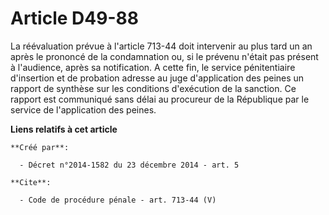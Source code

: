 # Article D49-88

La réévaluation prévue à l'article 713-44 doit intervenir au plus tard un an après le prononcé de la condamnation ou, si le
prévenu n'était pas présent à l'audience, après sa notification. A cette fin, le service pénitentiaire d'insertion et de
probation adresse au juge d'application des peines un rapport de synthèse sur les conditions d'exécution de la sanction. Ce
rapport est communiqué sans délai au procureur de la République par le service de l'application des peines.

**Liens relatifs à cet article**

	**Créé par**:

	  - Décret n°2014-1582 du 23 décembre 2014 - art. 5

	**Cite**:

	  - Code de procédure pénale - art. 713-44 (V)
